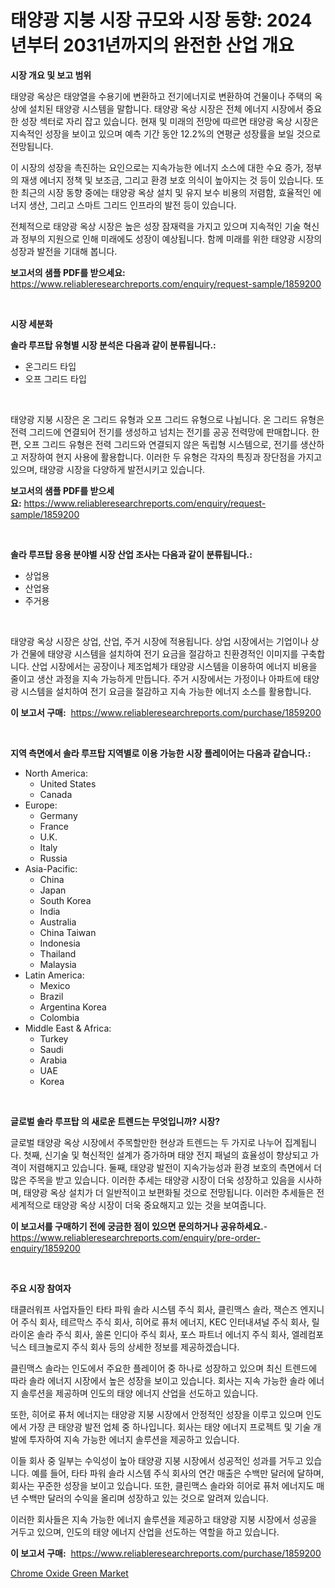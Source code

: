<p><h1>태양광 지붕 시장 규모와 시장 동향: 2024년부터 2031년까지의 완전한 산업 개요</h1></p><p><strong>시장 개요 및 보고 범위</strong></p>
<p><p>태양광 옥상은 태양열을 수용기에 변환하고 전기에너지로 변환하여 건물이나 주택의 옥상에 설치된 태양광 시스템을 말합니다. 태양광 옥상 시장은 전체 에너지 시장에서 중요한 성장 섹터로 자리 잡고 있습니다. 현재 및 미래의 전망에 따르면 태양광 옥상 시장은 지속적인 성장을 보이고 있으며 예측 기간 동안 12.2%의 연평균 성장률을 보일 것으로 전망됩니다. </p><p>이 시장의 성장을 촉진하는 요인으로는 지속가능한 에너지 소스에 대한 수요 증가, 정부의 재생 에너지 정책 및 보조금, 그리고 환경 보호 의식이 높아지는 것 등이 있습니다. 또한 최근의 시장 동향 중에는 태양광 옥상 설치 및 유지 보수 비용의 저렴함, 효율적인 에너지 생산, 그리고 스마트 그리드 인프라의 발전 등이 있습니다.</p><p>전체적으로 태양광 옥상 시장은 높은 성장 잠재력을 가지고 있으며 지속적인 기술 혁신과 정부의 지원으로 인해 미래에도 성장이 예상됩니다. 함께 미래를 위한 태양광 시장의 성장과 발전을 기대해 봅니다.</p></p>
<p><strong>보고서의 샘플 PDF를 받으세요:</strong> <a href="https://www.reliableresearchreports.com/enquiry/request-sample/1859200">https://www.reliableresearchreports.com/enquiry/request-sample/1859200</a></p>
<p>&nbsp;</p>
<p><strong>시장 세분화</strong></p>
<p><strong>솔라 루프탑 유형별 시장 분석은 다음과 같이 분류됩니다.:</strong></p>
<p><ul><li>온그리드 타입</li><li>오프 그리드 타입</li></ul></p>
<p>&nbsp;</p>
<p><p>태양광 지붕 시장은 온 그리드 유형과 오프 그리드 유형으로 나뉩니다. 온 그리드 유형은 전력 그리드에 연결되어 전기를 생성하고 넘치는 전기를 공공 전력망에 판매합니다. 한편, 오프 그리드 유형은 전력 그리드와 연결되지 않은 독립형 시스템으로, 전기를 생산하고 저장하여 현지 사용에 활용합니다. 이러한 두 유형은 각자의 특징과 장단점을 가지고 있으며, 태양광 시장을 다양하게 발전시키고 있습니다.</p></p>
<p><strong>보고서의 샘플 PDF를 받으세요:</strong>&nbsp;<a href="https://www.reliableresearchreports.com/enquiry/request-sample/1859200">https://www.reliableresearchreports.com/enquiry/request-sample/1859200</a></p>
<p>&nbsp;</p>
<p><strong> 솔라 루프탑 응용 분야별 시장 산업 조사는 다음과 같이 분류됩니다.:</strong></p>
<p><ul><li>상업용</li><li>산업용</li><li>주거용</li></ul></p>
<p>&nbsp;</p>
<p><p>태양광 옥상 시장은 상업, 산업, 주거 시장에 적용됩니다. 상업 시장에서는 기업이나 상가 건물에 태양광 시스템을 설치하여 전기 요금을 절감하고 친환경적인 이미지를 구축합니다. 산업 시장에서는 공장이나 제조업체가 태양광 시스템을 이용하여 에너지 비용을 줄이고 생산 과정을 지속 가능하게 만듭니다. 주거 시장에서는 가정이나 아파트에 태양광 시스템을 설치하여 전기 요금을 절감하고 지속 가능한 에너지 소스를 활용합니다.</p></p>
<p><strong>이 보고서 구매:</strong>&nbsp; <a href="https://www.reliableresearchreports.com/purchase/1859200">https://www.reliableresearchreports.com/purchase/1859200</a></p>
<p>&nbsp;</p>
<p><strong>지역 측면에서 솔라 루프탑 지역별로 이용 가능한 시장 플레이어는 다음과 같습니다.:</strong></p>
<p><ul>
    <li>
        North America:
        <ul>
            <li>United States</li>
            <li>Canada</li>
        </ul>
    </li>
    <li>
        Europe:
        <ul>
            <li>Germany</li>
            <li>France</li>
            <li>U.K.</li>
            <li>Italy</li>
            <li>Russia</li>
        </ul>
    </li>
    <li>
        Asia-Pacific:
        <ul>
            <li>China</li>
            <li>Japan</li>
            <li>South Korea</li>
            <li>India</li>
            <li>Australia</li>
            <li>China Taiwan</li>
            <li>Indonesia</li>
            <li>Thailand</li>
            <li>Malaysia</li>
        </ul>
    </li>
    <li>
        Latin America:
        <ul>
            <li>Mexico</li>
            <li>Brazil</li>
            <li>Argentina Korea</li>
            <li>Colombia</li>
        </ul>
    </li>
    <li>
        Middle East & Africa:
        <ul>
            <li>Turkey</li>
            <li>Saudi</li>
            <li>Arabia</li>
            <li>UAE</li>
            <li>Korea</li>
        </ul>
    </li>
    </ul></p>
<p>&nbsp;</p>
<p><strong>글로벌 솔라 루프탑 의 새로운 트렌드는 무엇입니까? 시장?</strong></p>
<p><p>글로벌 태양광 옥상 시장에서 주목할만한 현상과 트렌드는 두 가지로 나누어 집계됩니다. 첫째, 신기술 및 혁신적인 설계가 증가하며 태양 전지 패널의 효율성이 향상되고 가격이 저렴해지고 있습니다. 둘째, 태양광 발전이 지속가능성과 환경 보호의 측면에서 더 많은 주목을 받고 있습니다. 이러한 추세는 태양광 시장이 더욱 성장하고 있음을 시사하며, 태양광 옥상 설치가 더 일반적이고 보편화될 것으로 전망됩니다. 이러한 추세들은 전세계적으로 태양광 옥상 시장이 더욱 중요해지고 있는 것을 보여줍니다.</p></p>
<p><strong>이 보고서를 구매하기 전에 궁금한 점이 있으면 문의하거나 공유하세요.</strong>- <a href="https://www.reliableresearchreports.com/enquiry/pre-order-enquiry/1859200">https://www.reliableresearchreports.com/enquiry/pre-order-enquiry/1859200</a></p>
<p>&nbsp;</p>
<p><strong>주요 시장 참여자</strong></p>
<p><p>태클러워프 사업자들인 타타 파워 솔라 시스템 주식 회사, 클린맥스 솔라, 잭슨즈 엔지니어 주식 회사, 테르막스 주식 회사, 히어로 퓨처 에너지, KEC 인터내셔널 주식 회사, 릴라이온 솔라 주식 회사, 쏠론 인디아 주식 회사, 포스 파트너 에너지 주식 회사, 엘레컴포닉스 테크놀로지 주식 회사 등의 상세한 정보를 제공하겠습니다. </p><p>클린맥스 솔라는 인도에서 주요한 플레이어 중 하나로 성장하고 있으며 최신 트렌드에 따라 솔라 에너지 시장에서 높은 성장을 보이고 있습니다. 회사는 지속 가능한 솔라 에너지 솔루션을 제공하며 인도의 태양 에너지 산업을 선도하고 있습니다.</p><p>또한, 히어로 퓨처 에너지는 태양광 지붕 시장에서 안정적인 성장을 이루고 있으며 인도에서 가장 큰 태양광 발전 업체 중 하나입니다. 회사는 태양 에너지 프로젝트 및 기술 개발에 투자하여 지속 가능한 에너지 솔루션을 제공하고 있습니다.</p><p>이들 회사 중 일부는 수익성이 높아 태양광 지붕 시장에서 성공적인 성과를 거두고 있습니다. 예를 들어, 타타 파워 솔라 시스템 주식 회사의 연간 매출은 수백만 달러에 달하며, 회사는 꾸준한 성장을 보이고 있습니다. 또한, 클린맥스 솔라와 히어로 퓨처 에너지도 매년 수백만 달러의 수익을 올리며 성장하고 있는 것으로 알려져 있습니다. </p><p>이러한 회사들은 지속 가능한 에너지 솔루션을 제공하고 태양광 지붕 시장에서 성공을 거두고 있으며, 인도의 태양 에너지 산업을 선도하는 역할을 하고 있습니다.</p></p>
<p><strong>이 보고서 구매:</strong>&nbsp;&nbsp;<a href="https://www.reliableresearchreports.com/purchase/1859200">https://www.reliableresearchreports.com/purchase/1859200</a></p>
<p><p><a href="https://github.com/Glendatilghmankmgz0rbhwpy/Market-Research-Report-List-1/blob/main/chrome-oxide-green-market.md">Chrome Oxide Green Market</a></p></p>
